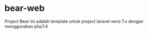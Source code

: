 # bear-web
Project Bear
Ini adalah template untuk project laravel versi 7.x dengan menggunakan php7.4
